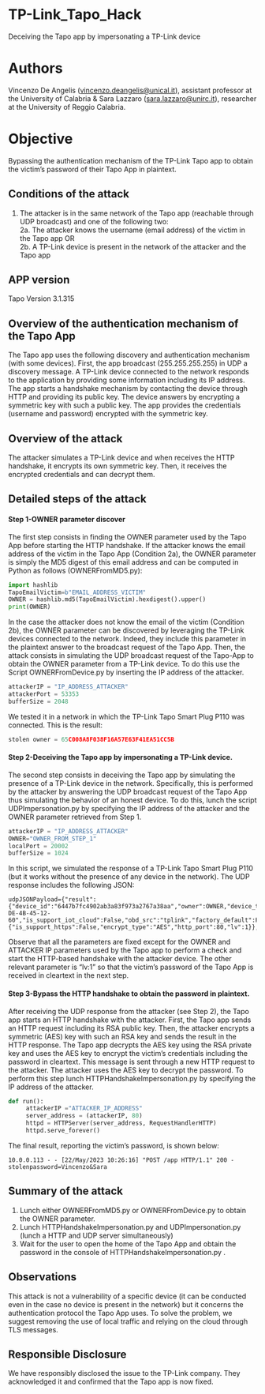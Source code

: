 # TP-Link_Tapo_Hack
Deceiving the Tapo app by impersonating a TP-Link device

# Authors
Vincenzo De Angelis (vincenzo.deangelis@unical.it), assistant professor at the University of Calabria & Sara Lazzaro (sara.lazzaro@unirc.it), researcher at the University of Reggio Calabria.

# Objective
Bypassing the authentication mechanism of the TP-Link Tapo app to obtain the victim’s password of their Tapo App in plaintext.

## Conditions of the attack
1.	The attacker is in the same network of the Tapo app (reachable through UDP broadcast)
and one of the following two: <br>
2a. The attacker knows the username (email address) of the victim in the Tapo app OR <br>
2b. A TP-Link device is present in the network of the attacker and the Tapo app

## APP version
Tapo Version 3.1.315

## Overview of the authentication mechanism of the Tapo App
The Tapo app uses the following discovery and authentication mechanism (with some devices). First, the app broadcast (255.255.255.255) in UDP a discovery message. A TP-Link device connected to the network responds to the application by providing some information including its IP address. The app starts a handshake mechanism by contacting the device through HTTP and providing its public key. The device answers by encrypting a symmetric key with such a public key. The app provides the credentials (username and password) encrypted with the symmetric key.

## Overview of the attack
The attacker simulates a TP-Link device and when receives the HTTP handshake, it encrypts its own symmetric key. Then, it receives the encrypted credentials and can decrypt them.

## Detailed steps of the attack

#### Step 1-OWNER parameter discover
The first step consists in finding the OWNER parameter used by the Tapo App before starting the HTTP handshake.
If the attacker knows the email address of the victim in the Tapo App (Condition 2a), the OWNER parameter is simply the MD5 digest of this email address and can be computed in Python as follows (OWNERFromMD5.py):

```python
import hashlib
TapoEmailVictim=b"EMAIL_ADDRESS_VICTIM"
OWNER = hashlib.md5(TapoEmailVictim).hexdigest().upper()
print(OWNER)
```

In the case the attacker does not know the email of the victim (Condition 2b), the OWNER parameter can be discovered by leveraging the TP-Link devices connected to the network. Indeed, they include this parameter in the plaintext answer to the broadcast request of the Tapo App. 
Then, the attack consists in simulating the UDP broadcast request of the Tapo-App to obtain the OWNER parameter from a TP-Link device. 
To do this use the Script OWNERFromDevice.py by inserting the IP address of the attacker.

```python
attackerIP = "IP_ADDRESS_ATTACKER"
attackerPort = 53353
bufferSize = 2048
```

We tested it in a network in which the TP-Link Tapo Smart Plug P110 was connected.
This is the result:

```python
stolen owner = 65C008A8F038F16A57E63F41EA51CC5B
```


#### Step 2-Deceiving the Tapo app by impersonating a TP-Link device.
The second step consists in deceiving the Tapo app by simulating the presence of a TP-Link device in the network. Specifically, this is performed by the attacker by answering the UDP broadcast request of the Tapo App thus simulating the behavior of an honest device. 
To do this, lunch the script UDPImpersonation.py by specifying the IP address of the attacker and the OWNER parameter retrieved from Step 1.

```python
attackerIP = "IP_ADDRESS_ATTACKER"
OWNER="OWNER_FROM_STEP_1"
localPort = 20002
bufferSize = 1024
```

In this script, we simulated the response of a TP-Link Tapo Smart Plug P110 (but it works without the presence of any device in the network).
The UDP response includes the following JSON:

```
udpJSONPayload={"result":{"device_id":"6447b7fc4902ab3a83f973a2767a38aa","owner":OWNER,"device_type":"SMART.TAPOPLUG","device_model":"P110(EU)","ip":attackerIP,"mac":"30-DE-4B-45-12-60","is_support_iot_cloud":False,"obd_src":"tplink","factory_default":False,"mgt_encrypt_schm":{"is_support_https":False,"encrypt_type":"AES","http_port":80,"lv":1}},"error_code":0}
```

Observe that all the parameters are fixed except for the OWNER and ATTACKER IP parameters used by the Tapo app to perform a check and start the HTTP-based handshake with the attacker device. The other relevant parameter is “lv:1” so that the victim’s password of the Tapo App is received in cleartext in the next step.

#### Step 3-Bypass the HTTP handshake to obtain the password in plaintext.
After receiving the UDP response from the attacker (see Step 2), the Tapo app starts an HTTP handshake with the attacker. First, the Tapo app sends an HTTP request including its RSA public key. Then, the attacker encrypts a symmetric (AES) key with such an RSA key and sends the result in the HTTP response. The Tapo app decrypts the AES key using the RSA private key and uses the AES key to encrypt the victim’s credentials including the password in cleartext. This message is sent through a new HTTP request to the attacker. The attacker uses the AES key to decrypt the password.
To perform this step lunch HTTPHandshakeImpersonation.py by specifying the IP address of the attacker.

```python
def run():
     attackerIP ="ATTACKER_IP_ADDRESS"
     server_address = (attackerIP, 80)
     httpd = HTTPServer(server_address, RequestHandlerHTTP)
     httpd.serve_forever()
```
The final result, reporting the victim’s password, is shown below:

```
10.0.0.113 - - [22/May/2023 10:26:16] "POST /app HTTP/1.1" 200 -
stolenpassword=Vincenzo&Sara
```

## Summary of the attack
1. Lunch either OWNERFromMD5.py or OWNERFromDevice.py to obtain the OWNER parameter. 
2. Lunch HTTPHandshakeImpersonation.py and UDPImpersonation.py (lunch a HTTP and UDP server simultaneously) 
3. Wait for the user to open the home of the Tapo App and obtain the password in the console of HTTPHandshakeImpersonation.py . 

## Observations
This attack is not a vulnerability of a specific device (it can be conducted even in the case no device is present in the network) but it concerns the authentication protocol the Tapo App uses. To solve the problem, we suggest removing the use of local traffic and relying on the cloud through TLS messages.

## Responsible Disclosure
We have responsibly disclosed the issue to the TP-Link company. They acknowledged it and confirmed that the Tapo app is now fixed.

